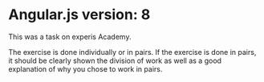 # Angular.js  version: 8

This was a task on experis Academy.

The exercise is done individually or in pairs. If the exercise is done in pairs, it should be clearly shown the division of work as well as a good explanation of why you chose to work in pairs.
